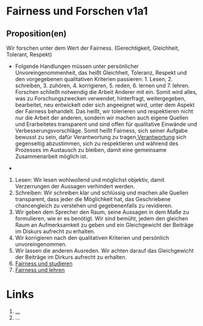 <!---
   NAME - The NAME of this project is:
ethos

  FILE - The FILENAME of the current file is:
/v1a1.md

  CREATION - This project was CREATED on:
2017-01-28-16:15:00 UTC

  MODIFICATION - This project was last MODIFIED on:
2017-01-28-16:15:00 UTC

  VERSION - The current VERSION of this project is:
<git-commit-hash>-2017-01-28-16:15:00 UTC

  CREATOR(S) - This project was CREATED by:
Michael Czechowski, Martin Maga

  CONTACT - You can CONTACT the creator(s) or developer(s) of this project at:
E-Mail: mail@martinmaga.de

  COPYRIGHT - The COPYRIGHT holder of this project is:
COPYRIGHT (c) 2016 Martin Maga

  LICENSE - This project is LICENSED under the following license:
Martin Maga 2016 CC BY-SA 4.0 https://creativecommons.org

  SUBFILE – This is a SUBFILE! For more INFORMATION on this project go to:
/README.md
--->

# Fairness und Forschen v1a1
## Proposition(en)

Wir forschen unter dem Wert der Fairness. (Gerechtigkeit, Gleichheit, Tolerant, Respekt)
* Folgende Handlungen müssen unter persönlicher Unvoreingenommenheit, das heißt Gleichheit, Toleranz, Respekt und den vorgegebenen qualitativen Kriterien passieren: 1. Lesen, 2. schreiben, 3. zuhören, 4. korrigieren, 5. reden, 6. lernen und 7. lehren.
Forschen schließt notwendig die Arbeit Anderer mit ein. Somit wird alles, was zu Forschungszwecken verwendet, hinterfragt, weitergegeben, bearbeitet, neu entwickelt oder sich angeeignet wird, unter dem Aspekt der Fairness behandelt. Das heißt, wir tolerieren und respektieren nicht nur die Arbeit der anderen, sondern wir machen auch eigene Quellen und Erarbeitetes transparent und sind offen für qualitative Einwände und Verbesserungsvorschläge. Somit heißt Fairness, sich seiner Aufgabe bewusst zu sein, dafür Verantwortung zu tragen,[Verantwortung](../contents/values/v6_responsibility.md) sich gegenseitig abzustimmen, sich zu respektieren und während des Prozesses im Austausch zu bleiben, damit eine gemeinsame Zusammenarbeit möglich ist.

*
1. Lesen: Wir lesen wohlwollend und möglichst objektiv, damit Verzerrungen der Aussagen verhindert werden.
2. Schreiben: Wir schreiben klar und schlüssig und machen alle Quellen transparent, dass jeder die Möglichkeit hat, das Geschriebene chancengleich zu verstehen und gegebenenfalls zu revidieren.
3. Wir geben dem Sprecher den Raum, seine Aussagen in dem Maße zu formulieren, wie er es benötigt. Wir sind bemüht, jedem den gleichen Raum an Aufmerksamkeit zu geben und ein Gleichgewicht der Beiträge im Diskurs aufrecht zu erhalten.
4. Wir korrigieren nach den qualitativen Kriterien und persönlich unvoreingenommen.
5. Wir lassen die anderen Ausreden. Wir achten darauf das Gleichgewicht der Beiträge im Dirkurs aufrecht zu erhalten.
6. [Fairness und studieren](../contents/fields/v1a4)
7. [Fairness und lehren](../contents/fields/v1a1)






# Links
  1. […](…)
  2. …

